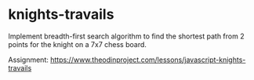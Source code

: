 # knights-travails

Implement breadth-first search algorithm to find the shortest path from 2 points for the knight on a 7x7 chess board.

Assignment: https://www.theodinproject.com/lessons/javascript-knights-travails
